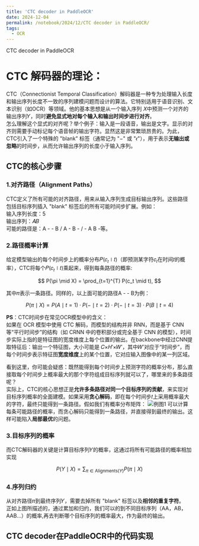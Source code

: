 ```yaml
---
title: 'CTC decoder in PaddleOCR'
date: 2024-12-04
permalink: /notebook/2024/12/CTC decoder in PaddleOCR/
tags:
  - OCR
---
```


CTC decoder in PaddleOCR

CTC 解码器的理论：
======

CTC（Connectionist Temporal Classification）解码器是一种专为处理输入长度和输出序列长度不一致的序列建模问题而设计的算法。它特别适用于语音识别、文本识别（如OCR）等领域。他的基本思想是从一个输入序列 
𝑋中预测一个对齐的输出序列𝑌，同时**避免显式地对每个输入和输出时间步进行对齐**。  
怎么理解这个显式的对齐呢？举个例子：输入是一段语音，输出是文字。显示的对齐则需要手动标记每个语音帧的输出字符。显然这是非常繁琐昂贵的。为此，CTC引入了一个特殊的 "blank" 标签（通常记为 "−" 或 "𝜖"），用于表示**无输出或忽略**的时间步，从而允许输出序列的长度小于输入序列。 

CTC的核心步骤
------

### 1.对齐路径（Alignment Paths）  
CTC定义了所有可能的对齐路径，用来从输入序列生成目标输出序列。这些路径包括目标序列插入 "blank" 标签后的所有可能时间步扩展。例如：  
输入序列长度：5  
输出序列：𝐴𝐵  
可能的路径是：A - - B / A - B - / - A B -等。  
### 2.路径概率计算  
给定模型输出的每个时间步上的概率分布𝑃(𝑐<sub>𝑡</sub>∣𝑡)（即预测某字符𝑐<sub>𝑡</sub>在时间𝑡的概率），CTC将每个𝑃(𝑐<sub>𝑡</sub>∣𝑡)乘起来，得到每条路径的概率:  

$$
P(\pi \mid X) = \prod_{t=1}^{T} P(c_t \mid t),
$$

其中𝜋表示一条路径。同样的，以上面可能的路径A - - B为例： 

$$
P(\pi \mid X) = P(A \mid t=1)⋅P(- \mid t=2)⋅P(- \mid t=3)⋅P(B \mid t=4)
$$    
   
**PS**：CTC时间步在常见OCR模型中的含义：  
如果在 OCR 模型中使用 CTC 解码，而模型的结构并非 RNN，而是基于 CNN 等“平行时间步”的结构（如 CRNN 中的卷积部分或完全基于 CNN 的模型），时间步实际上指的是特征图的宽度维度上每个位置的输出。在backbone中经过CNN提取特征后：输出一个特征图，大小可能是 𝐶×𝐻′×𝑊′，其中𝑊′对应于“时间步”，而每个时间步表示特征图**宽度维度**上的某个位置，它对应输入图像中的某一列区域。
    
看到这里，你可能会疑惑：既然能得到每个时间步上预测字符的概率分布，那么直接取每个时间步上概率最大的那个字符组成目标序列就可以了，哪里来的多条路径呢？   
实际上，CTC的核心思想正是**允许多条路径对同一个目标序列的贡献**，来实现对目标序列概率的全面建模。如果采用**贪心解码**，即在每个时间步𝑡上采用概率最大的字符，最终只能得到一条路径。假如我们有概率分布矩阵：
![例图1](https://ezcodingsen.github.io/images/notebook/ctc_decoder_in_paddleocr/1.png)
可以计算每条可能路径的概率，而贪心解码只能得到一条路径，并直接得到最终的输出。这样可能陷入**局部最优**的问题。   
### 3.目标序列的概率   
而CTC解码器的关键是计算目标序列𝑌的概率，这通过将所有可能路径的概率相加实现   

$$
P(Y \mid X) = \sum_{\pi \in \text{Alignments}(Y)} P(\pi \mid X)
$$   
### 4.序列归约   
从对齐路径𝜋到最终序列𝑌，需要去掉所有 "blank" 标签以及**相邻的重复字符**。   
正如上图所描述的，通过累加和归约，我们可以的到不同目标序列（AA，AB，AAB...）的概率,再去判断哪个目标序列的概率最大，作为最终的输出。

CTC decoder在PaddleOCR中的代码实现
------







